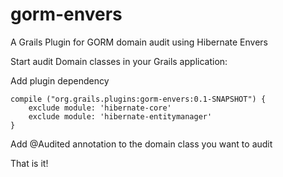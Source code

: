 # gorm-envers
A Grails Plugin for GORM domain audit using Hibernate Envers

Start audit Domain classes in your Grails application:

Add plugin dependency
```
compile ("org.grails.plugins:gorm-envers:0.1-SNAPSHOT") {
	exclude module: 'hibernate-core'
	exclude module: 'hibernate-entitymanager'
}
```

Add @Audited annotation to the domain class you want to audit

That is it!
